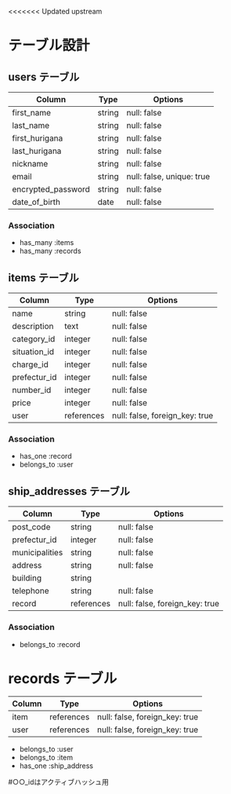<<<<<<< Updated upstream
# テーブル設計

## users テーブル

| Column             | Type   | Options     |
| ------------------ | ------ | ----------- |
| first_name         | string | null: false |
| last_name          | string | null: false |
| first_hurigana     | string | null: false |
| last_hurigana      | string | null: false |
| nickname           | string | null: false |
| email              | string | null: false, unique: true |
| encrypted_password | string | null: false |
| date_of_birth      | date   | null: false |

### Association

- has_many :items
- has_many :records

## items テーブル

| Column         | Type   | Options     |
| ------         | ------ | ----------- |
| name           | string | null: false |
| description    | text   | null: false |
| category_id    | integer| null: false |
| situation_id   | integer| null: false |
| charge_id      | integer| null: false |
| prefectur_id   | integer| null: false |
| number_id      | integer| null: false |
| price          | integer| null: false |
| user           | references| null: false, foreign_key: true|


### Association

- has_one :record
- belongs_to :user

## ship_addresses テーブル

| Column           | Type        | Options                        |
| ------           | ----------  | ------------------------------ |
| post_code        | string      | null: false                    |
| prefectur_id     | integer     | null: false                    |
| municipalities   | string      | null: false
| address          | string      | null: false                    |
| building         | string      |                                |
| telephone        | string      | null: false                    |
| record           | references  | null: false,  foreign_key: true| 

### Association

- belongs_to :record

# records テーブル

| Column          | Type       | Options                        |
| ------          | ---------- | ------------------------------ |
| item            | references | null: false,  foreign_key: true|
| user            | references | null: false,  foreign_key: true|

- belongs_to :user
- belongs_to :item
- has_one    :ship_address

#○○_idはアクティブハッシュ用